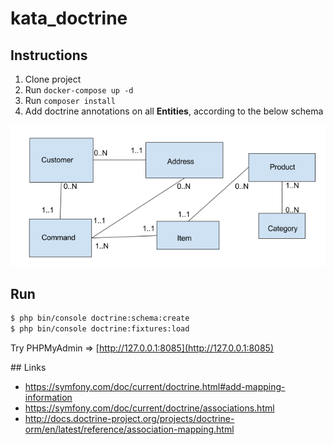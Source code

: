 kata_doctrine
=============

## Instructions

1) Clone project
2) Run ``docker-compose up -d``
3) Run ``composer install``
4) Add doctrine annotations on all **Entities**, according to the below schema

![schema database](app/Resources/doc/schema_database.png)

## Run

```bash
$ php bin/console doctrine:schema:create
$ php bin/console doctrine:fixtures:load
```

Try PHPMyAdmin => [http://127.0.0.1:8085](http://127.0.0.1:8085)


## Links

- https://symfony.com/doc/current/doctrine.html#add-mapping-information
- https://symfony.com/doc/current/doctrine/associations.html
- http://docs.doctrine-project.org/projects/doctrine-orm/en/latest/reference/association-mapping.html
